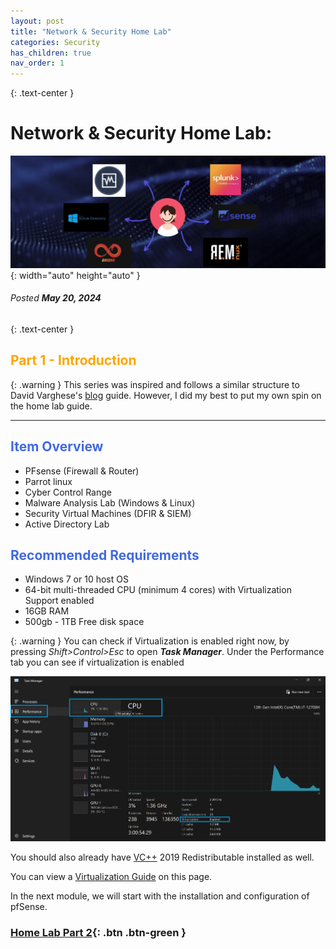 ```yaml
---
layout: post
title: "Network & Security Home Lab"
categories: Security
has_children: true
nav_order: 1
---
```


{: .text-center }
# Network & Security Home Lab: 

![banner](/assets/banner.jpg){: width="auto" height="auto" }
###### Posted ***May 20, 2024***

{: .text-center }
## <span style="color: orange; font-weight: bold;">Part 1 - Introduction</span>


{: .warning }
This series was inspired and follows a similar structure to David Varghese's [blog] guide.
However, I did my best to put my own spin on the home lab guide. 


----

## <span style="color: royalblue; font-weight: bold;">Item Overview</span>

- PFsense (Firewall & Router)
- Parrot linux
- Cyber Control Range 
- Malware Analysis Lab (Windows & Linux)
- Security Virtual Machines (DFIR & SIEM)
- Active Directory Lab



##  <span style="color: royalblue; font-weight: bold;">Recommended Requirements</span> 
- Windows 7 or 10 host OS
- 64-bit multi-threaded CPU (minimum 4 cores) with Virtualization Support enabled
- 16GB RAM
- 500gb - 1TB Free disk space


{: .warning }
You can check if Virtualization is enabled right now, by pressing *Shift>Control>Esc* to open ***Task Manager***. Under the Performance tab you can see if virtualization is enabled

![taskm](/assets/taskm.png)


You should also already have [VC++] 2019 Redistributable installed as well.

You can view a [Virtualization Guide] on this page.


In the next module, we will start with the installation and configuration of pfSense.


### [Home Lab Part 2]({{site.baseurl}}/security/2024-05-16-homelabpart2/){: .btn .btn-green }

[VirtualBox]: https://www.virtualbox.org/wiki/Downloads

[Virtualization Guide]: https://bce.berkeley.edu/enabling-virtualization-in-your-pc-bios.html

[VC++]: https://learn.microsoft.com/en-us/cpp/windows/latest-supported-vc-redist?view=msvc-170

[blog]: https://blog.davidvarghese.dev/posts/building-home-lab-part-1/


